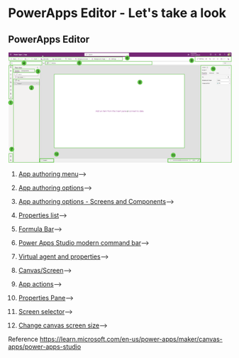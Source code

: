 # PowerApps Editor - Let's take a look

## PowerApps Editor

![PowerApps1](/PowerApps/assets/Topic3/2023-11-07_22-23-31.png)

1. [App authoring menu](https://github.com/felixbons/PowerPlatform/blob/main/PowerApps/beginner/PowerApps%20Editor/1%20App%20authoring%20menu.md)-->

2. [App authoring options](https://github.com/felixbons/PowerPlatform/blob/main/PowerApps/beginner/PowerApps%20Editor/2%20App%20authoring%20options.md)-->

3. [App authoring options - Screens and Components](https://github.com/felixbons/PowerPlatform/blob/main/PowerApps/beginner/PowerApps%20Editor/3%20App%20authoring%20options%20-%20Screens%20and%20Components.md)-->

4. [Properties list](https://github.com/felixbons/PowerPlatform/blob/main/PowerApps/beginner/PowerApps%20Editor/4%20Properties%20list.md)-->

5. [Formula Bar](https://github.com/felixbons/PowerPlatform/blob/main/PowerApps/beginner/PowerApps%20Editor/5%20Formula%20Bar.md)-->

6. [Power Apps Studio modern command bar](https://github.com/felixbons/PowerPlatform/blob/main/PowerApps/beginner/PowerApps%20Editor/6%20Power%20Apps%20Studio%20modern%20command%20bar.md)-->

7. [Virtual agent and properties](https://github.com/felixbons/PowerPlatform/blob/main/PowerApps/beginner/PowerApps%20Editor/7%20Virtual%20agent%20and%20properties.md)-->

8. [Canvas/Screen](https://github.com/felixbons/PowerPlatform/blob/main/PowerApps/beginner/PowerApps%20Editor/8%20Canvas%20and%20Screen.md)-->

9. [App actions](https://github.com/felixbons/PowerPlatform/blob/main/PowerApps/beginner/PowerApps%20Editor/9%20App%20actions.md)-->

10. [Properties Pane](https://github.com/felixbons/PowerPlatform/blob/main/PowerApps/beginner/PowerApps%20Editor/10%20Properties%20Pane.md)-->

11. [Screen selector](https://github.com/felixbons/PowerPlatform/blob/main/PowerApps/beginner/PowerApps%20Editor/11%20Screen%20selector.md)-->

12. [Change canvas screen size](https://github.com/felixbons/PowerPlatform/blob/main/PowerApps/beginner/PowerApps%20Editor/12%20Change%20canvas%20screen%20size.md)-->




Reference
https://learn.microsoft.com/en-us/power-apps/maker/canvas-apps/power-apps-studio